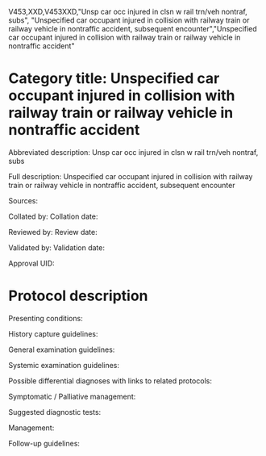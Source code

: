 V453,XXD,V453XXD,"Unsp car occ injured in clsn w rail trn/veh nontraf, subs", "Unspecified car occupant injured in collision with railway train or railway vehicle in nontraffic accident, subsequent encounter","Unspecified car occupant injured in collision with railway train or railway vehicle in nontraffic accident"
# Category title: Unspecified car occupant injured in collision with railway train or railway vehicle in nontraffic accident

Abbreviated description: Unsp car occ injured in clsn w rail trn/veh nontraf, subs

Full description: Unspecified car occupant injured in collision with railway train or railway vehicle in nontraffic accident, subsequent encounter

Sources:

Collated by:
Collation date:

Reviewed by:
Review date:

Validated by:
Validation date:

Approval UID:

# Protocol description

Presenting conditions:

History capture guidelines:

General examination guidelines:

Systemic examination guidelines:

Possible differential diagnoses with links to related protocols:

Symptomatic / Palliative management:

Suggested diagnostic tests:

Management:

Follow-up guidelines:
